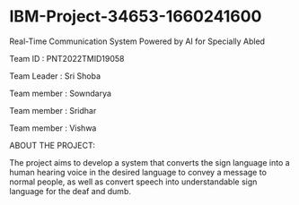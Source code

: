 # IBM-Project-34653-1660241600
Real-Time Communication System Powered by AI for Specially Abled

Team ID : PNT2022TMID19058

Team Leader : Sri Shoba

Team member : Sowndarya

Team member : Sridhar

Team member : Vishwa 

ABOUT THE PROJECT:

The project aims to develop a system that converts the sign language into a human hearing voice in the desired language to convey a message to normal people, as well as convert speech into understandable sign language for the deaf and dumb.
